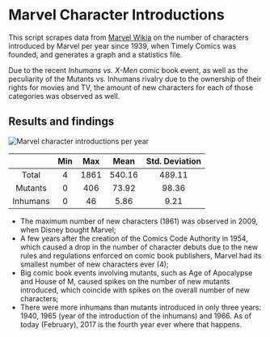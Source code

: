 # Marvel Character Introductions

This script scrapes data from [Marvel Wikia](http://marvel.wikia.com/wiki/Marvel_Database) on the number of characters introduced by Marvel per year since 1939, when Timely Comics was founded, and generates a graph and a statistics file.

Due to the recent *Inhumans vs. X-Men* comic book event, as well as the peculiarity of the Mutants vs. Inhumans rivalry due to the ownership of their rights for movies and TV, the amount of new characters for each of those categories was observed as well.

## Results and findings

![Marvel character introductions per year](http://yandasilva.com/files/cdebuts.png)

|        | Min | Max | Mean | Std. Deviation |
|:------:|:---:|:---:|:----:|:--------------:|
|Total   |4    |1861 |540.16|489.11          |
|Mutants |0    |406  |73.92 |98.36           |
|Inhumans|0    |46   |5.86  |9.21            |

- The maximum number of new characters (1861) was observed in 2009, when Disney bought Marvel;
- A few years after the creation of the Comics Code Authority in 1954, which caused a drop in the number of character debuts due to the new rules and regulations enforced on comic book publishers, Marvel had its smallest number of new characters ever (4);
- Big comic book events involving mutants, such as Age of Apocalypse and House of M, caused spikes on the number of new mutants introduced, which coincide with spikes on the overall number of new characters;
- There were more inhumans than mutants introduced in only three years: 1940, 1965 (year of the introduction of the inhumans) and 1966. As of today (February), 2017 is the fourth year ever where that happens.

